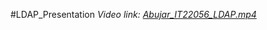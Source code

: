 #LDAP_Presentation
*Video link: [Abujar_IT22056_LDAP.mp4](https://drive.google.com/file/d/104oTsunpfi3DEEzrAAe8plvz7qEDABkS/view?usp=sharing)*


